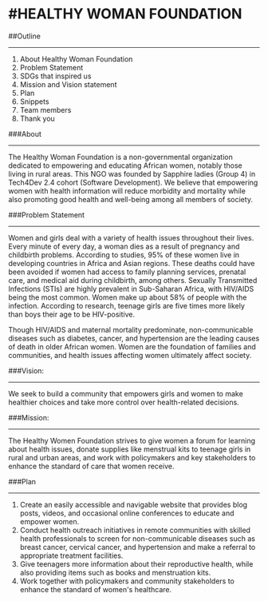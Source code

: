 #HEALTHY WOMAN FOUNDATION
============================

##Outline
***************
1. About Healthy Woman Foundation
2. Problem Statement
3. SDGs that inspired us
4. Mission and Vision statement
5. Plan
6. Snippets
7. Team members
8. Thank you

###About
***************
The Healthy Woman Foundation is a non-governmental organization dedicated to empowering and educating African women, notably those living in rural areas.
This NGO was founded by Sapphire ladies (Group 4) in Tech4Dev 2.4 cohort (Software Development). We believe that empowering women with health information will reduce morbidity and mortality while also promoting good health and well-being among all members of society.

###Problem Statement
***************
Women and girls deal with a variety of health issues throughout their lives. Every minute of every day, a woman dies as a result of pregnancy and childbirth problems. According to studies, 95% of these women live in developing countries in Africa and Asian regions. These deaths could have been avoided if women had access to family planning services, prenatal care, and medical aid during childbirth, among others.
Sexually Transmitted Infections (STIs) are highly prevalent in Sub-Saharan Africa, with HIV/AIDS being the most common. Women make up about 58% of people with the infection. According to research, teenage girls are five times more likely than boys their age to be HIV-positive.

Though HIV/AIDS and maternal mortality predominate, non-communicable diseases such as diabetes, cancer, and hypertension are the leading causes of death in older African women. 
Women are the foundation of families and communities, and health issues affecting women ultimately affect society.

###Vision:
***************
We seek to build a community that empowers girls and women to make healthier choices and take more control over health-related decisions.

###Mission:
***************
The Healthy Women Foundation strives to give women a forum for learning about health issues, donate supplies like menstrual kits to teenage girls in rural and urban areas, and work with policymakers and key stakeholders to enhance the standard of care that women receive.

###Plan
***************
1. Create an easily accessible and navigable website that provides blog posts, videos, and occasional online conferences to educate and empower women.
2. Conduct health outreach initiatives in remote communities with skilled health professionals to screen for non-communicable diseases such as breast cancer, cervical cancer, and hypertension and make a referral to appropriate treatment facilities.
3. Give teenagers more information about their reproductive health, while also providing items such as books and menstruation kits.
4. Work together with policymakers and community stakeholders to enhance the standard of women's healthcare.

